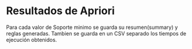 # Resultados de Apriori

Para cada valor de Soporte minimo se guarda su resumen(summary) y reglas generadas. Tambien se guarda en un CSV separado los tiempos de ejecución
obtenidos.